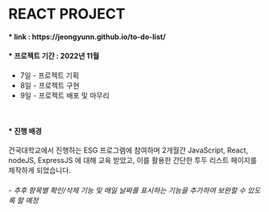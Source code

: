 # REACT PROJECT

<div align-center> 
  <div>
    <h4> * link : https://jeongyunn.github.io/to-do-list/ </h4>
    <h4> * 프로젝트 기간 : 2022년 11월 </h4>
    <ul>
      <li>7일 - 프로젝트 기획</li>
      <li>8일 - 프로젝트 구현</li>
      <li>9일 - 프로젝트 배포 및 마무리</li>
    </ul>
  </div>
  <br />
  <div>
    <h4> * 진행 배경 </h4>
    <p>건국대학교에서 진행하는 ESG 프로그램에 참여하며 2개월간 JavaScript, React, nodeJS, ExpressJS 에 대해 교육 받았고, 이를 활용한 간단한 투두 리스트 페이지를 제작하게 되었습니다.</p>
    <h6>- 추후 항목별 확인/삭제 기능 및 매일 날짜를 표시하는 기능을 추가하여 보완할 수 있도록 할 예정</h6>
  </div>
</div>


